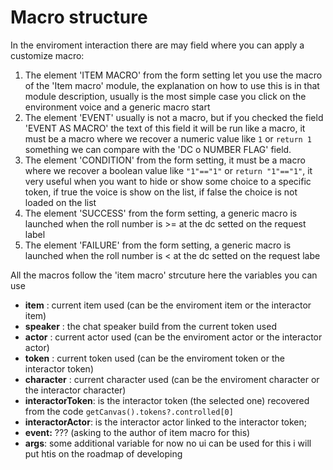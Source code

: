# Macro structure

In the enviroment interaction there are may field where you can apply a customize macro:

1. The element 'ITEM MACRO' from the form setting let you use the macro of the 'Item macro' module, the explanation on how to use this is in that module description, usually is the most simple case you click on the environment voice and a generic macro start
2. The element 'EVENT' usually is not a macro, but if you checked the field 'EVENT AS MACRO' the text of this field it will be run like a macro, it must be a macro where we recover a numeric value like `1` or `return 1` something we can compare with the 'DC o NUMBER FLAG' field.
3. The element 'CONDITION' from the form setting, it must be a macro where we recover a boolean value like `"1"=="1"` or `return "1"=="1"`, it very useful when you want to hide or show some choice to a specific token, if true the voice is show on the list, if false the choice is not loaded on the list
4. The element 'SUCCESS' from the form setting, a generic macro is launched when the roll number is >= at the dc setted on the request label
5. The element 'FAILURE' from the form setting, a generic macro is launched when the roll number is < at the dc setted on the request labe

All the macros follow the 'item macro' strcuture here the variables you can use

- **item** : current item used (can be the enviroment item or the interactor item)
- **speaker** : the chat speaker build from the current token used
- **actor** : current actor used (can be the enviroment actor or the interactor actor)
- **token** : current token used (can be the enviroment token or the interactor token)
- **character** : current character used (can be the enviroment character or the interactor character)
- **interactorToken**: is the interactor token (the selected one) recovered from the code `getCanvas().tokens?.controlled[0]`
- **interactorActor**: is the interactor actor linked to the interactor token;
- **event:** ??? (asking to the author of item macro for this)
- **args**: some additional variable for now no ui can be used for this i will put htis on the roadmap of developing

